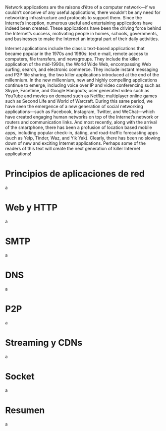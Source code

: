 Network applications are the raisons d’être of a computer network—if we couldn’t conceive of any useful
applications, there wouldn’t be any need for networking infrastructure and protocols to support them.
Since the Internet’s inception, numerous useful and entertaining applications have indeed been created.
These applications have been the driving force behind the Internet’s success, motivating people in
homes, schools, governments, and businesses to make the Internet an integral part of their daily
activities.


Internet applications include the classic text-based applications that became popular in the 1970s and
1980s: text e-mail, remote access to computers, file transfers, and newsgroups. They include the killer
application of the mid-1990s, the World Wide Web, encompassing Web surfing, search, and electronic
commerce. They include instant messaging and P2P file sharing, the two killer applications introduced
at the end of the millennium. In the new millennium, new and highly compelling applications continue to
emerge, including voice over IP and video conferencing such as Skype, Facetime, and Google
Hangouts; user generated video such as YouTube and movies on demand such as Netflix; multiplayer
online games such as Second Life and World of Warcraft. During this same period, we have seen the
emergence of a new generation of social networking applications—such as Facebook, Instagram,
Twitter, and WeChat—which have created engaging human networks on top of the Internet’s network or
routers and communication links. And most recently, along with the arrival of the smartphone, there has
been a profusion of location based mobile apps, including popular check-in, dating, and road-traffic
forecasting apps (such as Yelp, Tinder, Waz, and Yik Yak). Clearly, there has been no slowing down of
new and exciting Internet applications. Perhaps some of the readers of this text will create the next
generation of killer Internet applications!

# Principios de aplicaciones de red
a 

# Web y HTTP
a 

# SMTP
a 

# DNS
a 

# P2P
a 

# Streaming y CDNs
a 

# Socket
a 

# Resumen
a 
